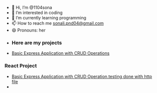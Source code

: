 - 👋 Hi, I’m @1104sona
- 👀 I’m interested in coding
- 🌱 I’m currently learning programming
- 📫 How to reach me sonali.pnd04@gmail.com
- 😄 Pronouns: her
- ### Here are my projects
- [Basic Express Application with CRUD Operations](https://github.com/1104sona/express-app-level1)
### React Project
- [Basic Express Application,with CRUD Operation,testing done with http file](https://github.com/1104sona/reactProjects)
- 


<!---
1104sona/1104sona is a ✨ special ✨ repository because its `README.md` (this file) appears on your GitHub profile.
You can click the Preview link to take a look at your changes.
--->
